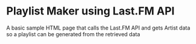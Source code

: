 # Playlist Maker using Last.FM API

A basic sample HTML page that calls the Last.FM API and gets Artist data so a playlist can be generated from the retrieved data
